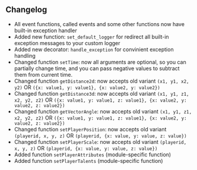 ## Changelog

- All event functions, called events and some other functions now have built-in exception handler
- Added new function: ``set_default_logger`` for redirect all built-in exception messages to your custom logger
- Added new decorator: ``handle_exception`` for convinient exception handling
- Changed function ``setTime``: now all arguments are optional, so you can partially change time, and you can pass negative values to subtract them from current time.
- Changed function ``getDistance2d``: now accepts old variant ``(x1, y1, x2, y2)`` OR ``({x: value1, y: value1}, {x: value2, y: value2})``
- Changed function ``getDistance3d``: now accepts old variant ``(x1, y1, z1, x2, y2, z2)`` OR ``({x: value1, y: value1, z: value1}, {x: value2, y: value2, z: value2})``
- Changed function ``getVectorAngle``: now accepts old variant ``(x1, y1, z1, x2, y2, z2)`` OR ``({x: value1, y: value1, z: value1}, {x: value2, y: value2, z: value2})``
- Changed function ``setPlayerPosition``: now accepts old variant ``(playerid, x, y, z)`` OR ``(playerid, {x: value, y: value, z: value})``
- Changed function ``setPlayerScale``: now accepts old variant ``(playerid, x, y, z)`` OR ``(playerid, {x: value, y: value, z: value})``
- Added function ``setPlayerAttributes`` (module-specific function)
- Added function ``setPlayerTalents`` (module-specific function)
